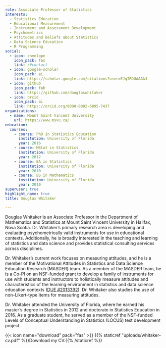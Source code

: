 ```yaml
---
role: Associate Professor of Statistics
interests:
  - Statistics Education
  - Educational Measurement
  - Instrument and Assessment Development
  - Psychometrics
  - Attitudes and Beliefs about Statistics
  - Data Science Education
  - R Programming
social:
  - icon: envelope
    icon_pack: fas
    link: /#contact
  - icon: google-scholar
    icon_pack: ai
    link: https://scholar.google.com/citations?user=EJqIRDUAAAAJ
  - icon: github
    icon_pack: fab
    link: https://github.com/douglaswhitaker
  - icon: orcid
    icon_pack: ai
    link: https://orcid.org/0000-0002-6895-7437
organizations:
  - name: Mount Saint Vincent University
    url: https://www.msvu.ca/
education:
  courses:
    - course: PhD in Statistics Education
      institution: University of Florida
      year: 2016
    - course: MStat in Statistics
      institution: University of Florida
      year: 2012
    - course: BA in Statistics
      institution: University of Florida
      year: 2010
    - course: BS in Mathematics
      institution: University of Florida
      year: 2010
superuser: true
highlight_name: true
title: Douglas Whitaker

---
```

Douglas Whitaker is an Associate Professor in the Department of Mathematics and Statistics at Mount Saint Vincent University in Halifax, Nova Scotia. Dr. Whitaker’s primary research area is developing and evaluating psychometrically valid instruments for use in educational contexts. Additionally, he is broadly interested in the teaching and learning of statistics and data science and provides statistical consulting services across disciplines. 

Dr. Whitaker’s current work focuses on measuring attitudes, and he is a member of the Motivational Attitudes in Statistics and Data Science Education Research (MASDER) team. As a member of the MASDER team, he is a Co-PI on an NSF-funded grant to develop a family of instruments for use with students and instructors to holistically measure attitudes and characteristics of the learning environment in statistics and data science education contexts ([DUE #2013392](https://www.nsf.gov/awardsearch/showAward?AWD_ID=2013392&HistoricalAwards=false)). Dr. Whitaker also studies the use of non-Likert-type items for measuring attitudes. 

Dr. Whitaker attended the University of Florida, where he earned his master’s degree in Statistics in 2012 and doctorate in Statistics Education in 2016. As a graduate student, he served as a member of the NSF-funded Levels of Conceptual Understanding in Statistics (LOCUS) test development project. 


{{< icon name="download" pack="fas" >}} {{% staticref "uploads/whitaker-cv.pdf" %}}Download my CV.{{% /staticref %}}